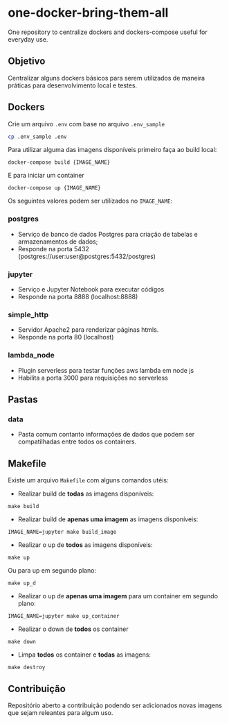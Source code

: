 # one-docker-bring-them-all

One repository to centralize dockers and dockers-compose useful for everyday use.

## Objetivo

Centralizar alguns dockers básicos para serem utilizados de maneira práticas para desenvolvimento local e testes.

## Dockers

Crie um arquivo `.env` com base no arquivo `.env_sample`

```bash
cp .env_sample .env
```

Para utilizar alguma das imagens disponíveis primeiro faça ao build local:

```shell
docker-compose build {IMAGE_NAME}
```

E para iniciar um container

```shell
docker-compose up {IMAGE_NAME}
```

Os seguintes valores podem ser utilizados no `IMAGE_NAME`:

### **postgres**

* Serviço de banco de dados Postgres para criação de tabelas e armazenamentos de dados;
* Responde na porta 5432 (postgres://user:user@postgres:5432/postgres)

### **jupyter**

* Serviço e Jupyter Notebook para executar códigos
* Responde na porta 8888 (localhost:8888)

### **simple_http**

* Servidor Apache2 para renderizar páginas htmls.
* Responde na porta 80 (localhost)

### **lambda_node**

* Plugin serverless para testar funções aws lambda em node js
* Habilita a porta 3000 para requisições no serverless

## Pastas

### **data**

* Pasta comum contanto informações de dados que podem ser compatilhadas entre todos os containers.

## Makefile

Existe um arquivo `Makefile` com alguns comandos utéis:

* Realizar build de **todas** as imagens disponíveis:

```shell
make build
```

* Realizar build de **apenas uma imagem**  as imagens disponíveis:

```shell
IMAGE_NAME=jupyter make build_image
```

* Realizar o up de **todos** as imagens disponíveis:

```shell
make up
```

Ou para up em segundo plano:

```shell
make up_d
```

* Realizar o up de **apenas uma imagem** para um container em segundo plano:

```shell
IMAGE_NAME=jupyter make up_container
```

* Realizar o down de **todos** os container

```shell
make down
```

* Limpa **todos** os container e **todas** as imagens:

```shell
make destroy
```

## Contribuição

Repositório aberto a contribuição podendo ser adicionados novas imagens que sejam releantes para algum uso.
